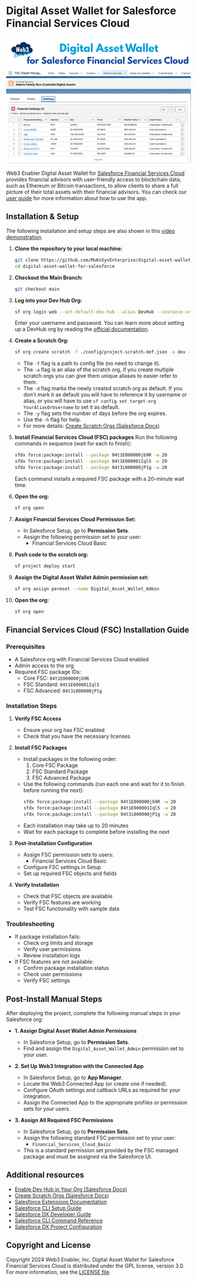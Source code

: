 # Digital Asset Wallet for Salesforce Financial Services Cloud

![](documentation-and-images/digital-asset-wallet-for-salesforce-financial-services-cloud-thumbnail.png)

Web3 Enabler Digital Asset Wallet for [Salesforce 
Financial Services Cloud](https://www.salesforce.com/financial-services/cloud) provides financial advisors with user-friendly access to blockchain data, such as Ethereum or Bitcoin transactions, to allow clients to share a full picture of their total assets with their financial advisors.  You can check our [user guide](https://github.com/MuKnSys/digital-asset-wallet-for-salesforce-financial-services-cloud/blob/main/documentation-and-images/Web3%20Enabler%20Digital%20Asset%20Wallet%20for%20Salesforce%20-%20v0.1%20User%20Guide.pdf) for more information about how to use the app.

## Installation & Setup

The following installation and setup steps are also shown in this [video demonstration](https://youtu.be/khIhLIKqMVM).

1. **Clone the repository to your local machine:**
   ```sh
   git clone https://github.com/MuKnSysEnterprise/digital-asset-wallet-for-salesforce-financial-services-cloud.git
   cd digital-asset-wallet-for-salesforce
   ```

2. **Checkout the Main Branch:**
   ```sh
   git checkout main
   ```

3. **Log into your Dev Hub Org:**
   ```sh
   sf org login web --set-default-dev-hub --alias DevHub --instance-url https://login.salesforce.com
   ```
   Enter your username and password. You can learn more about setting up a DevHub org by reading the [official documentation](https://developer.salesforce.com/docs/atlas.en-us.sfdx_dev.meta/sfdx_dev/sfdx_setup_enable_devhub.htm).

4. **Create a Scratch Org:**
   ```sh
   sf org create scratch -f ./config/project-scratch-def.json -a dev -d -y 30
   ```
   - The `-f` flag is a path to config file (no need to change it).
   - The `-a` flag is an alias of the scratch org, if you create multiple scratch orgs you can give them unique aliases to easier refer to them.
   - The `-d` flag marks the newly created scratch org as default. If you don't mark it as default you will have to reference it by username or alias, or you will have to use `sf config set target-org YourAliasOrUsername` to set it as default.
   - The `-y` flag sets the number of days before the org expires.
   - Use the `-h` flag for help.
   - For more details: [Create Scratch Orgs (Salesforce Docs)](https://developer.salesforce.com/docs/atlas.en-us.sfdx_dev.meta/sfdx_dev/sfdx_dev_scratch_orgs_create.htm)

5. **Install Financial Services Cloud (FSC) packages**
   Run the following commands in sequence (wait for each to finish):
   ```sh
   sfdx force:package:install --package 04t1E000000jb9R -w 20
   sfdx force:package:install --package 04t1E000001Iql5 -w 20
   sfdx force:package:install --package 04t3i000000jP1g -w 20
   ```
   Each command installs a required FSC package with a 20-minute wait time.

6. **Open the org:**
   ```sh
   sf org open
   ```

7. **Assign Financial Services Cloud Permission Set:**
   - In Salesforce Setup, go to **Permission Sets**.
   - Assign the following permission set to your user:
     - Financial Services Cloud Basic

8. **Push code to the scratch org:**
   ```sh
   sf project deploy start
   ```

9. **Assign the Digital Asset Wallet Admin permission set:**
   ```sh
   sf org assign permset --name Digital_Asset_Wallet_Admin
   ```

10. **Open the org:**
    ```sh
    sf org open
    ```

## Financial Services Cloud (FSC) Installation Guide

### Prerequisites
- A Salesforce org with Financial Services Cloud enabled
- Admin access to the org
- Required FSC package IDs:
  - Core FSC: `04t1E000000jb9R`
  - FSC Standard: `04t1E000001Iql5`
  - FSC Advanced: `04t3i000000jP1g`

### Installation Steps
1. **Verify FSC Access**
   - Ensure your org has FSC enabled
   - Check that you have the necessary licenses

2. **Install FSC Packages**
   - Install packages in the following order:
     1. Core FSC Package
     2. FSC Standard Package
     3. FSC Advanced Package
   - Use the following commands (run each one and wait for it to finish before running the next):
     ```bash
     sfdx force:package:install --package 04t1E000000jb9R -w 20
     sfdx force:package:install --package 04t1E000001Iql5 -w 20
     sfdx force:package:install --package 04t3i000000jP1g -w 20
     ```
   - Each installation may take up to 20 minutes
   - Wait for each package to complete before installing the next

3. **Post-Installation Configuration**
   - Assign FSC permission sets to users:
     - Financial Services Cloud Basic
   - Configure FSC settings in Setup
   - Set up required FSC objects and fields

4. **Verify Installation**
   - Check that FSC objects are available
   - Verify FSC features are working
   - Test FSC functionality with sample data

### Troubleshooting
- If package installation fails:
  - Check org limits and storage
  - Verify user permissions
  - Review installation logs
- If FSC features are not available:
  - Confirm package installation status
  - Check user permissions
  - Verify FSC settings

## Post-Install Manual Steps

After deploying the project, complete the following manual steps in your Salesforce org:

- **1. Assign Digital Asset Wallet Admin Permissions**
    - In Salesforce Setup, go to **Permission Sets**.
    - Find and assign the `Digital_Asset_Wallet_Admin` permission set to your user.

- **2. Set Up Web3 Integration with the Connected App**
    - In Salesforce Setup, go to **App Manager**.
    - Locate the Web3 Connected App (or create one if needed).
    - Configure OAuth settings and callback URLs as required for your integration.
    - Assign the Connected App to the appropriate profiles or permission sets for your users.

- **3. Assign All Required FSC Permissions**
    - In Salesforce Setup, go to **Permission Sets**.
    - Assign the following standard FSC permission set to your user:
        - `Financial_Services_Cloud_Basic`
    - This is a standard permission set provided by the FSC managed package and must be assigned via the Salesforce UI.

## Additional resources

-   [Enable Dev Hub in Your Org (Salesforce Docs)](https://developer.salesforce.com/docs/atlas.en-us.sfdx_dev.meta/sfdx_dev/sfdx_setup_enable_devhub.htm)
-   [Create Scratch Orgs (Salesforce Docs)](https://developer.salesforce.com/docs/atlas.en-us.sfdx_dev.meta/sfdx_dev/sfdx_dev_scratch_orgs_create.htm)
-   [Salesforce Extensions Documentation](https://developer.salesforce.com/tools/vscode/)
-   [Salesforce CLI Setup Guide](https://developer.salesforce.com/docs/atlas.en-us.sfdx_setup.meta/sfdx_setup/sfdx_setup_intro.htm)
-   [Salesforce DX Developer Guide](https://developer.salesforce.com/docs/atlas.en-us.sfdx_dev.meta/sfdx_dev/sfdx_dev_intro.htm)
-   [Salesforce CLI Command Reference](https://developer.salesforce.com/docs/atlas.en-us.sfdx_cli_reference.meta/sfdx_cli_reference/cli_reference.htm)
-   [Salesforce DX Project Configuration](https://developer.salesforce.com/docs/atlas.en-us.sfdx_dev.meta/sfdx_dev/sfdx_dev_ws_config.htm)


## Copyright and License

Copyright 2024 Web3 Enabler, Inc. Digital Asset Wallet for Salesforce Financial Services Cloud is distributed under the GPL license, version 3.0. For more information, see the [LICENSE file](LICENSE).
